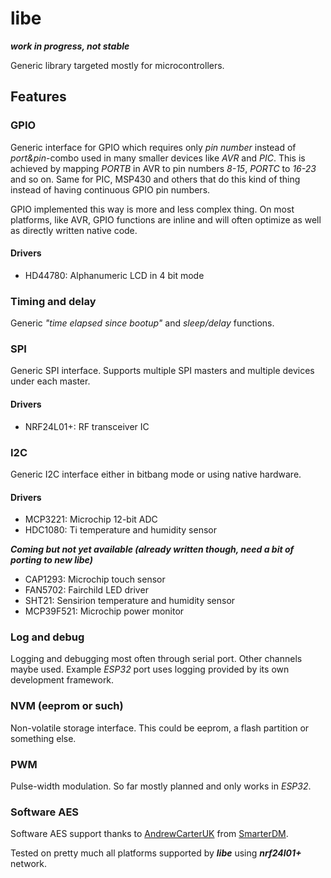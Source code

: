 # libe
***work in progress, not stable***

Generic library targeted mostly for microcontrollers.

## Features

### GPIO

Generic interface for GPIO which requires only *pin number* instead of *port&pin*-combo used in many smaller devices like *AVR* and *PIC*.
This is achieved by mapping *PORTB* in AVR to pin numbers *8-15*, *PORTC* to *16-23* and so on.
Same for PIC, MSP430 and others that do this kind of thing instead of having continuous
GPIO pin numbers.

GPIO implemented this way is more and less complex thing.
On most platforms, like AVR, GPIO functions are inline and will often optimize as well
as directly written native code.

#### Drivers

* HD44780: Alphanumeric LCD in 4 bit mode

### Timing and delay

Generic *"time elapsed since bootup"* and *sleep/delay* functions.

### SPI

Generic SPI interface. Supports multiple SPI masters and multiple devices under each master.

#### Drivers

* NRF24L01+: RF transceiver IC

### I2C

Generic I2C interface either in bitbang mode or using native hardware.

#### Drivers

* MCP3221: Microchip 12-bit ADC
* HDC1080: Ti temperature and humidity sensor

***Coming but not yet available (already written though, need a bit of porting to new libe)***

* CAP1293: Microchip touch sensor
* FAN5702: Fairchild LED driver
* SHT21: Sensirion temperature and humidity sensor
* MCP39F521: Microchip power monitor

### Log and debug

Logging and debugging most often through serial port.
Other channels maybe used. Example *ESP32* port uses logging provided by its own development framework.

### NVM (eeprom or such)

Non-volatile storage interface. This could be eeprom, a flash partition or something else.

### PWM

Pulse-width modulation. So far mostly planned and only works in *ESP32*.

### Software AES

Software AES support thanks to [AndrewCarterUK](https://twitter.com/AndrewCarterUK) from [SmarterDM](https://github.com/SmarterDM/micro-aes).

Tested on pretty much all platforms supported by ***libe*** using ***nrf24l01+*** network.


